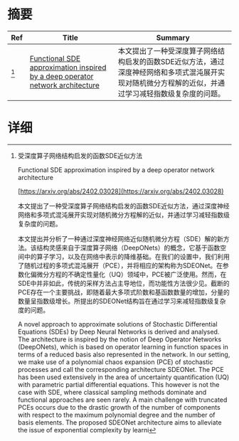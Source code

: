 # 摘要

| Ref | Title | Summary |
| --- | --- | --- |
| [^1] | [Functional SDE approximation inspired by a deep operator network architecture](https://arxiv.org/abs/2402.03028) | 本文提出了一种受深度算子网络结构启发的函数SDE近似方法，通过深度神经网络和多项式混沌展开实现对随机微分方程解的近似，并通过学习减轻指数级复杂度的问题。 |

# 详细

[^1]: 受深度算子网络结构启发的函数SDE近似方法

    Functional SDE approximation inspired by a deep operator network architecture

    [https://arxiv.org/abs/2402.03028](https://arxiv.org/abs/2402.03028)

    本文提出了一种受深度算子网络结构启发的函数SDE近似方法，通过深度神经网络和多项式混沌展开实现对随机微分方程解的近似，并通过学习减轻指数级复杂度的问题。

    

    本文提出并分析了一种通过深度神经网络近似随机微分方程（SDE）解的新方法。该结构灵感来自于深度算子网络（DeepONets）的概念，它基于函数空间中的算子学习，以及在网络中表示的降维基础。在我们的设置中，我们利用了随机过程的多项式混沌展开（PCE），并将相应的架构称为SDEONet。在参数化偏微分方程的不确定性量化（UQ）领域中，PCE被广泛使用。然而，在SDE中并非如此，传统的采样方法占主导地位，而功能性方法很少见。截断的PCE存在一个主要挑战，即随着最大多项式阶数和基函数数量的增加，分量的数量呈指数级增长。所提出的SDEONet结构旨在通过学习来减轻指数级复杂度的问题。

    A novel approach to approximate solutions of Stochastic Differential Equations (SDEs) by Deep Neural Networks is derived and analysed. The architecture is inspired by the notion of Deep Operator Networks (DeepONets), which is based on operator learning in function spaces in terms of a reduced basis also represented in the network. In our setting, we make use of a polynomial chaos expansion (PCE) of stochastic processes and call the corresponding architecture SDEONet. The PCE has been used extensively in the area of uncertainty quantification (UQ) with parametric partial differential equations. This however is not the case with SDE, where classical sampling methods dominate and functional approaches are seen rarely. A main challenge with truncated PCEs occurs due to the drastic growth of the number of components with respect to the maximum polynomial degree and the number of basis elements. The proposed SDEONet architecture aims to alleviate the issue of exponential complexity by learni
    

